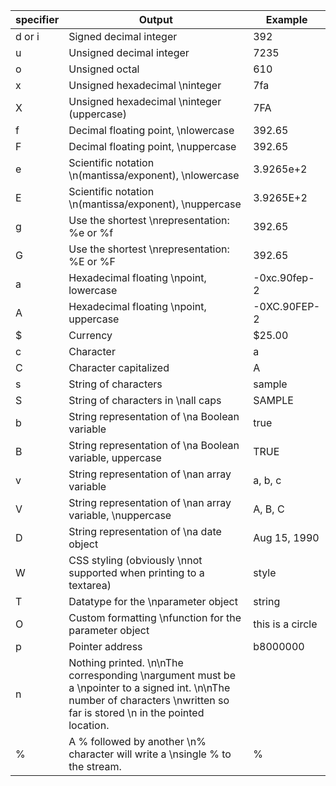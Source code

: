 | specifier | Output | Example |
|-----------|--------|---------|
| d or i | Signed decimal integer | 392 |
| u | Unsigned decimal integer | 7235 |
| o | Unsigned octal | 610 |
| x | Unsigned hexadecimal \ninteger | 7fa|
| X | Unsigned hexadecimal \ninteger (uppercase) | 7FA|
| f | Decimal floating point, \nlowercase | 392.65 |
| F | Decimal floating point, \nuppercase | 392.65 |
| e | Scientific notation \n(mantissa/exponent), \nlowercase | 3.9265e+2 |
| E | Scientific notation \n(mantissa/exponent), \nuppercase | 3.9265E+2 |
| g | Use the shortest \nrepresentation: %e or %f | 392.65 |
| G | Use the shortest \nrepresentation: %E or %F | 392.65 |
| a | Hexadecimal floating \npoint, lowercase | -0xc.90fep-2 |
| A | Hexadecimal floating \npoint, uppercase | -0XC.90FEP-2 |
| \$ | Currency | \$25.00|
| c | Character | a  |
| C | Character capitalized | A  |
| s | String of characters  | sample |
| S | String of characters in \nall caps | SAMPLE |
| b | String representation of \na Boolean variable | true   |
| B | String representation of \na Boolean variable, uppercase | TRUE |
| v | String representation of \nan array variable | a, b, c|
| V | String representation of \nan array variable, \nuppercase | A, B, C|
| D | String representation of \na date object | Aug 15, 1990 |
| W | CSS styling (obviously \nnot supported when printing to a textarea) | style |
| T | Datatype for the \nparameter object | string |
| O | Custom formatting \nfunction for the parameter object | this is a circle |
| p | Pointer address | b8000000 |
| n | Nothing printed. \n\nThe corresponding \nargument must be a \npointer to a signed int. \n\nThe number of characters \nwritten so far is stored \n in the pointed location. | |
| % | A % followed by another \n% character will write a \nsingle % to the stream. | % |
